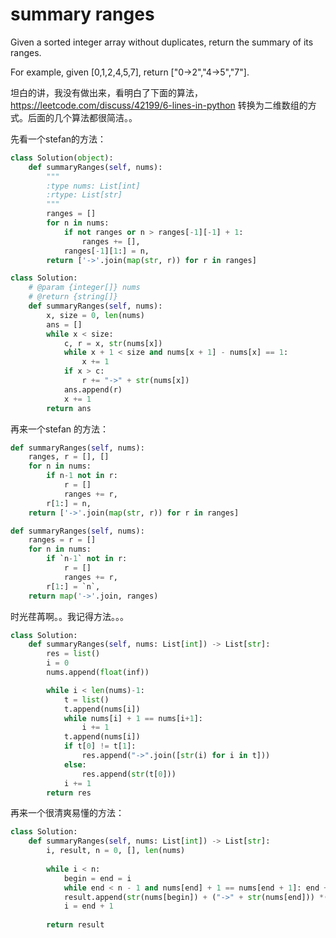 # summary ranges

Given a sorted integer array without duplicates, return the summary of its ranges.

For example, given [0,1,2,4,5,7], return ["0->2","4->5","7"].


坦白的讲，我没有做出来，看明白了下面的算法，https://leetcode.com/discuss/42199/6-lines-in-python 转换为二维数组的方式。后面的几个算法都很简洁。。

先看一个stefan的方法：

```python
class Solution(object):
    def summaryRanges(self, nums):
        """
        :type nums: List[int]
        :rtype: List[str]
        """
        ranges = []
        for n in nums:
            if not ranges or n > ranges[-1][-1] + 1:
                ranges += [],
            ranges[-1][1:] = n,
        return ['->'.join(map(str, r)) for r in ranges]
```
```python
class Solution:
    # @param {integer[]} nums
    # @return {string[]}
    def summaryRanges(self, nums):
        x, size = 0, len(nums)
        ans = []
        while x < size:
            c, r = x, str(nums[x])
            while x + 1 < size and nums[x + 1] - nums[x] == 1:
                x += 1
            if x > c:
                r += "->" + str(nums[x])
            ans.append(r)
            x += 1
        return ans
```
再来一个stefan 的方法：
```python
def summaryRanges(self, nums):
    ranges, r = [], []
    for n in nums:
        if n-1 not in r:
            r = []
            ranges += r,
        r[1:] = n,
    return ['->'.join(map(str, r)) for r in ranges]
```

```python
def summaryRanges(self, nums):
    ranges = r = []
    for n in nums:
        if `n-1` not in r:
            r = []
            ranges += r,
        r[1:] = `n`,
    return map('->'.join, ranges)
```
时光荏苒啊。。我记得方法。。。

```python
class Solution:
    def summaryRanges(self, nums: List[int]) -> List[str]:
        res = list()
        i = 0
        nums.append(float(inf))

        while i < len(nums)-1:
            t = list()
            t.append(nums[i])
            while nums[i] + 1 == nums[i+1]:
                i += 1
            t.append(nums[i])
            if t[0] != t[1]:
                res.append("->".join([str(i) for i in t]))
            else:
                res.append(str(t[0]))
            i += 1
        return res
```
再来一个很清爽易懂的方法：

```python
class Solution:
    def summaryRanges(self, nums: List[int]) -> List[str]:
        i, result, n = 0, [], len(nums)
        
        while i < n:
            begin = end = i
            while end < n - 1 and nums[end] + 1 == nums[end + 1]: end += 1
            result.append(str(nums[begin]) + ("->" + str(nums[end])) *(begin != end))     
            i = end + 1
        
        return result
```
